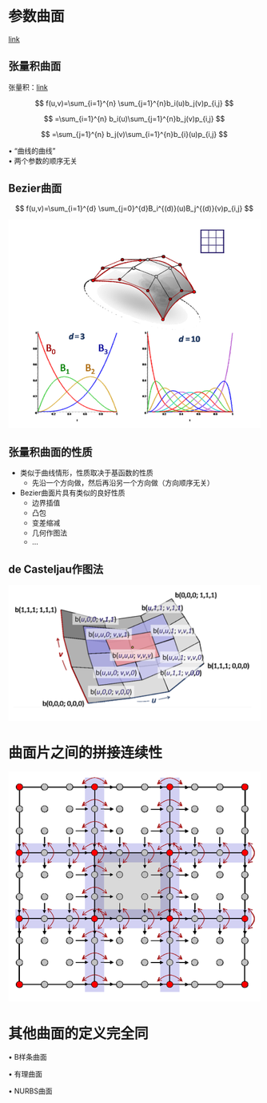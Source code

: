 # 参数曲面

[link](https://caterpillarstudygroup.github.io/GAMES102_mdbook/ParametricFitting/VectorValue.html)   

## 张量积曲面  

张量积：[link](https://caterpillarstudygroup.github.io/GAMES102_mdbook/ParametricFitting/Multi.html)  

$$
f(u,v)=\sum_{i=1}^{n} \sum_{j=1}^{n}b_i(u)b_j(v)p_{i,j}
$$

$$
=\sum_{i=1}^{n} b_i(u)\sum_{j=1}^{n}b_j(v)p_{i,j}
$$

$$
=\sum_{j=1}^{n} b_j(v)\sum_{i=1}^{n}b_{i}(u)p_{i,j}
$$

• “曲线的曲线”      
• 两个参数的顺序无关    


## Bezier曲面   

$$
f(u,v)=\sum_{i=1}^{d} \sum_{j=0}^{d}B_i^{(d)}(u)B_j^{(d)}(v)p_{i,j}
$$

![](../assets/曲面6.png)   

 
## 张量积曲面的性质    

 - 类似于曲线情形，性质取决于基函数的性质      
    - 先沿一个方向做，然后再沿另一个方向做（方向顺序无关）     
 - Bezier曲面片具有类似的良好性质    
    - 边界插值     
    - 凸包    
    - 变差缩减    
    - 几何作图法     
    - …     


## de Casteljau作图法    

![](../assets/曲面7.png)   


# 曲面片之间的拼接连续性    

![](../assets/曲面10.png)   


# 其他曲面的定义完全同    

• B样条曲面    

• 有理曲面    

• NURBS曲面    